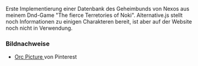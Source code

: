 Erste Implementierung einer Datenbank des Geheimbunds von Nexos aus meinem Dnd-Game "The fierce Terretories of Noki". 
Alternative.js stellt noch Informationen zu einigen Charakteren bereit, ist aber auf der Website noch nicht in Verwendung.

### Bildnachweise
- [Orc Picture ](https://i.pinimg.com/736x/e6/83/01/e683019022396d2180be81cc55ec2a40.jpg)von Pinterest
